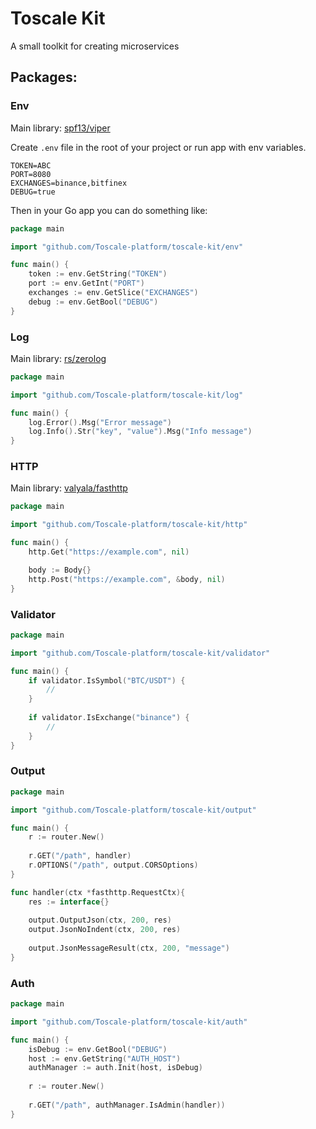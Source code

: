 # Toscale Kit
A small toolkit for creating microservices

## Packages:

### Env

Main library: [spf13/viper](https://github.com/spf13/viper)

Create `.env` file in the root of your project or run app with env variables.
```dotenv
TOKEN=ABC
PORT=8080
EXCHANGES=binance,bitfinex
DEBUG=true
```

Then in your Go app you can do something like:
```go
package main

import "github.com/Toscale-platform/toscale-kit/env"

func main() {
    token := env.GetString("TOKEN")
    port := env.GetInt("PORT")
    exchanges := env.GetSlice("EXCHANGES")
    debug := env.GetBool("DEBUG")
}
```

### Log

Main library: [rs/zerolog](https://github.com/rs/zerolog)

```go
package main

import "github.com/Toscale-platform/toscale-kit/log"

func main() {
    log.Error().Msg("Error message")
    log.Info().Str("key", "value").Msg("Info message")
}
```

### HTTP

Main library: [valyala/fasthttp](https://github.com/valyala/fasthttp)

```go
package main

import "github.com/Toscale-platform/toscale-kit/http"

func main() {
    http.Get("https://example.com", nil)

    body := Body{}
    http.Post("https://example.com", &body, nil)
}
```

### Validator

```go
package main

import "github.com/Toscale-platform/toscale-kit/validator"

func main() {
    if validator.IsSymbol("BTC/USDT") {
        //
    }
	
    if validator.IsExchange("binance") {
        //
    }
}
```


### Output

```go
package main

import "github.com/Toscale-platform/toscale-kit/output"

func main() {
	r := router.New()
	
	r.GET("/path", handler)
	r.OPTIONS("/path", output.CORSOptions)
}

func handler(ctx *fasthttp.RequestCtx){
    res := interface{}
	
    output.OutputJson(ctx, 200, res)
    output.JsonNoIndent(ctx, 200, res)
	
	output.JsonMessageResult(ctx, 200, "message")
}
```

### Auth

```go
package main

import "github.com/Toscale-platform/toscale-kit/auth"

func main() {
	isDebug := env.GetBool("DEBUG")
	host := env.GetString("AUTH_HOST")
	authManager := auth.Init(host, isDebug)
	
	r := router.New()
	
	r.GET("/path", authManager.IsAdmin(handler))
}
```